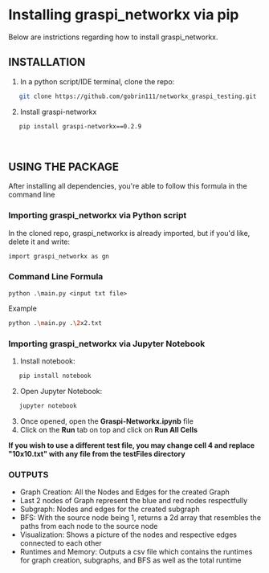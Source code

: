 <h1>Installing graspi_networkx via pip</h1>
<p>Below are instrictions regarding how to install graspi_networkx.</p>

## INSTALLATION
1. In a python script/IDE terminal, clone the repo:
```bash
   git clone https://github.com/gobrin111/networkx_graspi_testing.git
```

2. Install graspi-networkx
```bash
   pip install graspi-networkx==0.2.9
```
<br>
<h2>USING THE PACKAGE</h2>
<p>After installing all dependencies, you're able to follow this formula in the command line</p>
<h3>Importing graspi_networkx via Python script</h3>

In the cloned repo, graspi_networkx is already imported, but if you'd like, delete it and write:
```bash
import graspi_networkx as gn
```
### Command Line Formula
`python .\main.py <input txt file>`

Example
```bash
python .\main.py .\2x2.txt
```

### Importing graspi_networkx via Jupyter Notebook
1. Install notebook:
```bash
   pip install notebook
   ```
2. Open Jupyter Notebook:
```bash
   jupyter notebook
   ```
3. Once opened, open the **Graspi-Networkx.ipynb** file
4. Click on the **Run** tab on top and click on **Run All Cells**

**If you wish to use a different test file, you may change cell 4 and replace "10x10.txt" with any file from the testFiles directory**

<h3>OUTPUTS</h3>
<ul>
   <li>Graph Creation: All the Nodes and Edges for the created Graph</li>
   <li>Last 2 nodes of Graph represent the blue and red nodes respectfully</li>
   <li>Subgraph: Nodes and edges for the created subgraph</li>
   <li>BFS: With the source node being 1, returns a 2d array that resembles the paths from each node to the source node</li>
   <li>Visualization: Shows a picture of the nodes and respective edges connected to each other</li>
   <li>Runtimes and Memory: Outputs a csv file which contains the runtimes for graph creation, subgraphs, and BFS as well as the total runtime</li>
</ul>
